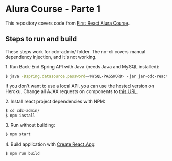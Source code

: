# Alura Course - Parte 1

This repository covers code from [First React Alura Course](https://cursos.alura.com.br/course/react).

## Steps to run and build

These steps work for cdc-admin/ folder. The no-cli covers manual dependency injection, and it's not working.

1\. Run Back-End Spring API with Java (needs Java and MySQL installed):

```bash
$ java -Dspring.datasource.password=<MYSQL-PASSWORD> -jar jar-cdc-react.jar
```

If you don't want to use a local API, you can use the hosted version on Heroku. Change all AJAX requests on components to [this URL](https://cdc-react.herokuapp.com/api).

2\. Install react project dependencies with NPM:

```bash
$ cd cdc-admin/
$ npm install
```

3\. Run without building:

```bash
$ npm start
```

4\. Build application with [Create React App](https://github.com/facebookincubator/create-react-app):

```bash
$ npm run build
```